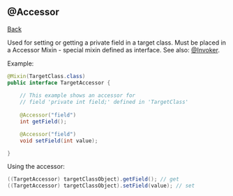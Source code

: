 ## @Accessor
[Back](mixins.md)

Used for setting or getting a private field in a target class. Must be placed in a Accessor Mixin - special mixin defined as interface. See also: [@Invoker](invoker.md).

Example:
```java
@Mixin(TargetClass.class)
public interface TargetAccessor {
	
	// This example shows an accessor for 
	// field 'private int field;' defined in 'TargetClass'
	
	@Accessor("field")
	int getField();

	@Accessor("field")
	void setField(int value);

}
```

Using the accessor:
```java
((TargetAccessor) targetClassObject).getField(); // get
((TargetAccessor) targetClassObject).setField(value); // set
```
